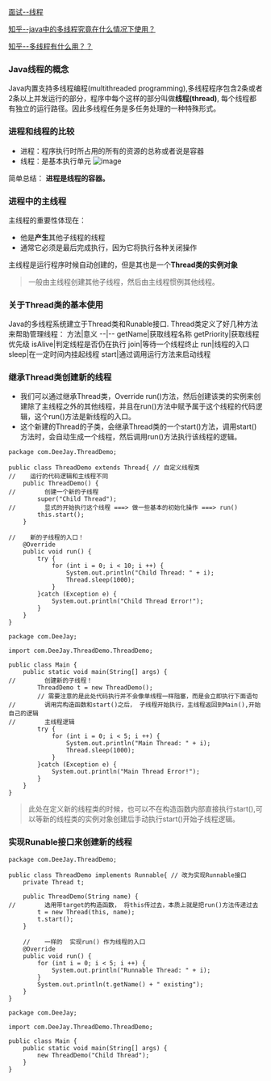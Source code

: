 [面试--线程](https://github.com/Homiss/Java-interview-questions/blob/master/%E5%A4%9A%E7%BA%BF%E7%A8%8B/Java%E9%9D%A2%E8%AF%95%E9%A2%98%E4%B9%8B%E5%A4%9A%E7%BA%BF%E7%A8%8B(%E4%B8%80).md)

[知乎--java中的多线程究竟在什么情况下使用？](https://www.zhihu.com/question/65200684)

[知乎--多线程有什么用？？](https://www.zhihu.com/question/19901763)
### Java线程的概念

Java内置支持多线程编程(multithreaded programming),多线程程序包含2条或者2条以上并发运行的部分，程序中每个这样的部分叫做**线程(thread)**,
每个线程都有独立的运行路径。因此多线程任务是多任务处理的一种特殊形式。

### 进程和线程的比较

- 进程：程序执行时所占用的所有的资源的总称或者说是容器
- 线程：是基本执行单元
![image](http://upload-images.jianshu.io/upload_images/7113407-592396d2ecdba143.png?imageMogr2/auto-orient/strip%7CimageView2/2/w/1240)

简单总结： **进程是线程的容器。**

### 进程中的主线程

主线程的重要性体现在： 
- 他是**产生**其他子线程的线程
- 通常它必须是最后完成执行，因为它将执行各种关闭操作

主线程是运行程序时候自动创建的，但是其也是一个**Thread类的实例对象**

> 一般由主线程创建其他子线程，然后由主线程惯例其他线程。

### 关于Thread类的基本使用
Java的多线程系统建立于Thread类和Runable接口. Thread类定义了好几种方法来帮助管理线程：
方法|意义
--|--
getName|获取线程名称
getPriority|获取线程优先级
isAlive|判定线程是否仍在执行
join|等待一个线程终止
run|线程的入口
sleep|在一定时间内挂起线程
start|通过调用运行方法来启动线程


### 继承Thread类创建新的线程

- 我们可以通过继承Thread类，Override run()方法，然后创建该类的实例来创建除了主线程之外的其他线程，并且在run()方法中赋予属于这个线程的代码逻辑，这个run()方法是新线程的入口。
- 这个新建的Thread的子类，会继承Thread类的一个start()方法，调用start()方法时，会自动生成一个线程，然后调用run()方法执行该线程的逻辑。

```
package com.DeeJay.ThreadDemo;

public class ThreadDemo extends Thread{ // 自定义线程类
//    运行的代码逻辑和主线程不同
    public ThreadDemo() {
//        创建一个新的子线程
        super("Child Thread");
//        显式的开始执行这个线程 ===> 做一些基本的初始化操作 ===> run()
        this.start();
    }

//    新的子线程的入口！
    @Override
    public void run() {
        try {
            for (int i = 0; i < 10; i ++) {
                System.out.println("Child Thread: " + i);
                Thread.sleep(1000);
            }
        }catch (Exception e) {
            System.out.println("Child Thread Error!");
        }
    }
}

```
```
package com.DeeJay;

import com.DeeJay.ThreadDemo.ThreadDemo;

public class Main {
    public static void main(String[] args) {
//        创建新的子线程！
        ThreadDemo t = new ThreadDemo();
        // 需要注意的是此处代码执行并不会像单线程一样阻塞，而是会立即执行下面语句
//        调用完构造函数和start()之后， 子线程开始执行，主线程返回到Main(),开始自己的逻辑
//        主线程逻辑
        try {
            for (int i = 0; i < 5; i ++) {
                System.out.println("Main Thread: " + i);
                Thread.sleep(1000);
            }
        }catch (Exception e) {
            System.out.println("Main Thread Error!");
        }
    }
}
```
> 此处在定义新的线程类的时候，也可以不在构造函数内部直接执行start(),可以等新的线程类的实例对象创建后手动执行start()开始子线程逻辑。

### 实现Runable接口来创建新的线程

```
package com.DeeJay.ThreadDemo;

public class ThreadDemo implements Runnable{ // 改为实现Runnable接口
    private Thread t;

    public ThreadDemo(String name) {
//        选用带target的构造函数， 将this传过去，本质上就是把run()方法传递过去
        t = new Thread(this, name);
        t.start();
    }

    //    一样的  实现run() 作为线程的入口
    @Override
    public void run() {
        for (int i = 0; i < 5; i ++) {
            System.out.println("Runnable Thread: " + i);
        }
        System.out.println(t.getName() + " existing");
    }
}

```
```
package com.DeeJay;

import com.DeeJay.ThreadDemo.ThreadDemo;

public class Main {
    public static void main(String[] args) {
        new ThreadDemo("Child Thread");
    }
}
```
